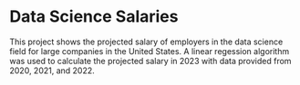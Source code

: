 # Data Science Salaries

This project shows the projected salary of employers in the data science field for large companies in the United States. A linear regession algorithm was used to calculate the projected salary in 2023 with data provided from 2020, 2021, and 2022. 